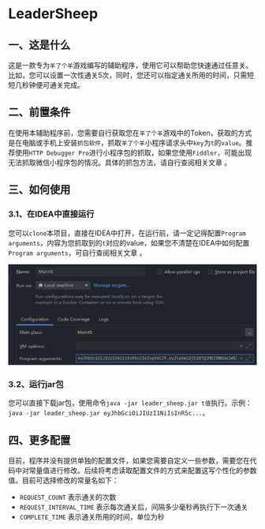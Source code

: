# LeaderSheep
## 一、这是什么

这是一款专为`羊了个羊`游戏编写的辅助程序，使用它可以帮助您快速通过任意关。比如，您可以设置一次性通关5次，同时，您还可以指定通关所用的时间，只需短短几秒钟便可通关完成。

## 二、前置条件

在使用本辅助程序前，您需要自行获取您在`羊了个羊`游戏中的Token，获取的方式是在电脑或手机上安装`抓包软件`，抓取`羊了个羊`小程序请求头中`key`为`t`的`value`。推荐使用`HTTP Debugger Pro`进行小程序包的抓取，如果您使用`Fiddler`，可能出现无法抓取微信小程序包的情况。具体的抓包方法，请自行查阅相关文章 。

## 三、如何使用

### 3.1、在IDEA中直接运行

您可以`clone`本项目，直接在IDEA中打开，在运行前，请一定记得配置`Program arguments`，内容为您抓取到的`t`对应的value，如果您不清楚在IDEA中如何配置`Program arguments`，可自行查阅相关文章 。

![image-20220918002057497](img/image-20220918002057497.png)

### 3.2、运行jar包

您可以直接下载jar包，使用命令`java -jar leader_sheep.jar t值`执行。示例：`java -jar leader_sheep.jar eyJhbGciOiJIUzI1NiIsInR5c...`。

## 四、更多配置

目前，程序并没有提供单独的配置文件，如果您需要自定义一些参数，需要您在代码中对常量值进行修改。后续将考虑读取配置文件的方式来配置这写个性化的参数值。目前可选择修改的常量名如下：

- `REQUEST_COUNT` 表示通关的次数
- `REQUEST_INTERVAL_TIME` 表示每次通关后，间隔多少毫秒再执行下一次通关
- `COMPLETE_TIME` 表示通关所用的时间，单位为秒
